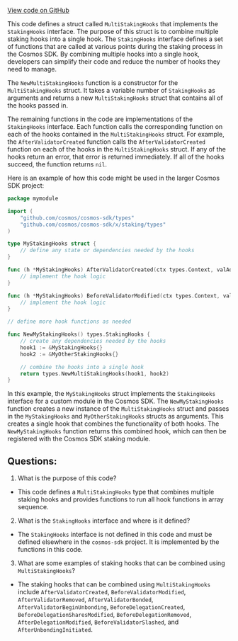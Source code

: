 [View code on GitHub](https://github.com/cosmos/cosmos-sdk.git/x/staking/types/hooks.go)

This code defines a struct called `MultiStakingHooks` that implements the `StakingHooks` interface. The purpose of this struct is to combine multiple staking hooks into a single hook. The `StakingHooks` interface defines a set of functions that are called at various points during the staking process in the Cosmos SDK. By combining multiple hooks into a single hook, developers can simplify their code and reduce the number of hooks they need to manage.

The `NewMultiStakingHooks` function is a constructor for the `MultiStakingHooks` struct. It takes a variable number of `StakingHooks` as arguments and returns a new `MultiStakingHooks` struct that contains all of the hooks passed in.

The remaining functions in the code are implementations of the `StakingHooks` interface. Each function calls the corresponding function on each of the hooks contained in the `MultiStakingHooks` struct. For example, the `AfterValidatorCreated` function calls the `AfterValidatorCreated` function on each of the hooks in the `MultiStakingHooks` struct. If any of the hooks return an error, that error is returned immediately. If all of the hooks succeed, the function returns `nil`.

Here is an example of how this code might be used in the larger Cosmos SDK project:

```go
package mymodule

import (
    "github.com/cosmos/cosmos-sdk/types"
    "github.com/cosmos/cosmos-sdk/x/staking/types"
)

type MyStakingHooks struct {
    // define any state or dependencies needed by the hooks
}

func (h *MyStakingHooks) AfterValidatorCreated(ctx types.Context, valAddr types.ValAddress) error {
    // implement the hook logic
}

func (h *MyStakingHooks) BeforeValidatorModified(ctx types.Context, valAddr types.ValAddress) error {
    // implement the hook logic
}

// define more hook functions as needed

func NewMyStakingHooks() types.StakingHooks {
    // create any dependencies needed by the hooks
    hook1 := &MyStakingHooks{}
    hook2 := &MyOtherStakingHooks{}

    // combine the hooks into a single hook
    return types.NewMultiStakingHooks(hook1, hook2)
}
```

In this example, the `MyStakingHooks` struct implements the `StakingHooks` interface for a custom module in the Cosmos SDK. The `NewMyStakingHooks` function creates a new instance of the `MultiStakingHooks` struct and passes in the `MyStakingHooks` and `MyOtherStakingHooks` structs as arguments. This creates a single hook that combines the functionality of both hooks. The `NewMyStakingHooks` function returns this combined hook, which can then be registered with the Cosmos SDK staking module.
## Questions: 
 1. What is the purpose of this code?
- This code defines a `MultiStakingHooks` type that combines multiple staking hooks and provides functions to run all hook functions in array sequence.

2. What is the `StakingHooks` interface and where is it defined?
- The `StakingHooks` interface is not defined in this code and must be defined elsewhere in the `cosmos-sdk` project. It is implemented by the functions in this code.

3. What are some examples of staking hooks that can be combined using `MultiStakingHooks`?
- The staking hooks that can be combined using `MultiStakingHooks` include `AfterValidatorCreated`, `BeforeValidatorModified`, `AfterValidatorRemoved`, `AfterValidatorBonded`, `AfterValidatorBeginUnbonding`, `BeforeDelegationCreated`, `BeforeDelegationSharesModified`, `BeforeDelegationRemoved`, `AfterDelegationModified`, `BeforeValidatorSlashed`, and `AfterUnbondingInitiated`.
